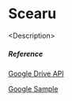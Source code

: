 # Scearu

\<Description\>

##### Reference
[Google Drive API](https://developers.google.com/drive/)

[Google Sample](https://github.com/googledrive/android-quickstart)

